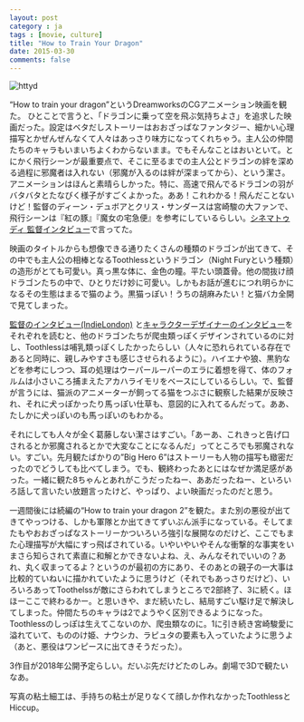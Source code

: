 ```yaml
---
layout: post
category : ja
tags : [movie, culture]
title: "How to Train Your Dragon"
date: 2015-03-30
comments: false
---
```


![httyd](https://lh6.googleusercontent.com/-1kaShDPwoTI/VRzSD-l7YDI/AAAAAAACpLI/TCDxPUoB-yw/w1200-h800-no/DSC05457.JPG)

“How to train your dragon”というDreamworksのCGアニメーション映画を観た。
ひとことで言うと、「ドラゴンに乗って空を飛ぶ気持ちよさ」を追求した映画だった。設定はベタだしストーリーはおおざっぱなファンタジー、細かい心理描写とかぜんぜんなくて人々はあっさり味方になってくれちゃう。主人公の仲間たちのキャラもいまいちよくわからないまま。でもそんなことはおいといて。とにかく飛行シーンが最重要点で、そこに至るまでの主人公とドラゴンの絆を深める過程に邪魔者は入れない（邪魔が入るのは絆が深まってから）、という潔さ。アニメーションはほんと素晴らしかった。特に、高速で飛んでるドラゴンの羽がバタバタとたなびく様子がすごくよかった。ああ！これわかる！飛んだことないけど！監督のディーン・デュボアとクリス・サンダースは宮崎駿の大ファンで、飛行シーンは『紅の豚』『魔女の宅急便』を参考にしているらしい。[シネマトゥディ 監督インタビュー](http://www.cinematoday.jp/page/N0025759)で言ってた。

映画のタイトルからも想像できる通りたくさんの種類のドラゴンが出てきて、その中でも主人公の相棒となるToothlessというドラゴン（Night Furyという種類）の造形がとても可愛い。真っ黒な体に、金色の瞳。平たい頭蓋骨。他の間抜け顔ドラゴンたちの中で、ひとりだけ妙に可愛い。しかもお話が進むにつれ明らかになるその生態はまるで猫のよう。黒猫っぽい！うちの胡麻みたい！と猫バカ全開で見てしまった。

[監督のインタビュー(IndieLondon)](http://www.indielondon.co.uk/Film-Review/how-to-train-your-dragon-chris-sanders-and-dean-deblois-intervire)
と[キャラクターデザイナーのインタビュー](http://www.eigashokai.com/feature/interview-dragon-takao-noguchi/)をそれぞれを読むと、他のドラゴンたちが爬虫類っぽくデザインされているのに対し、Toothlessは哺乳類っぽくしたかったらしい（人々に恐れられている存在であると同時に、親しみやすさも感じさせられるように）。ハイエナや狼、黒豹などを参考にしつつ、耳の処理はウーパールーパーのエラに着想を得て、体のフォルムは小さいころ捕まえたアカハライモリをベースにしているらしい。で、監督が言うには、猫派のアニメーターが飼ってる猫をつぶさに観察した結果が反映され、それに犬っぽかったり馬っぽい仕草も、意図的に入れてるんだって。ああ、たしかに犬っぽいのも馬っぽいのもわかる。

それにしても人々が全く葛藤しない潔さはすごい。「あーあ、これきっと告げ口されるとか邪魔されるとかで大変なことになるんだ」ってところでも邪魔されない。すごい。先月観たばかりの”Big Hero 6”はストーリーも人物の描写も緻密だったのでどうしても比べてしまう。でも、観終わったあとにはなぜか満足感があった。一緒に観た8ちゃんとあれがこうだったねー、ああだったねー、といろいろ話して言いたい放題言ったけど、やっぱり、よい映画だったのだと思う。

一週間後には続編の“How to train your dragon 2”を観た。また別の悪役が出てきてやっつける、しかも軍隊とか出てきてずいぶん派手になっている。そしてまたもやおおざっぱなストーリーかついろいろ強引な展開なのだけど、ここでもまた心理描写が大幅にすっ飛ばされている。いやいやいやそんな衝撃的な事実をいまさら知らされて素直に和解とかできないよね、え、みんなそれでいいの？あれ、丸く収まってるよ？というのが最初の方にあり、そのあとの親子の一大事は比較的ていねいに描かれていたように思うけど（それでもあっさりだけど）、いろいろあってToothelssが敵にさらわれてしまうところで2部終了、3に続く。ほほーここで終わるかー。と思いきや、まだ続いたし、結局すごい駆け足で解決してしまった。仲間たちのキャラは2でようやく区別できるようになった。Toothlessのしっぽは生えてこないのか、爬虫類なのに。1に引き続き宮崎駿愛に溢れていて、もののけ姫、ナウシカ、ラピュタの要素も入っていたように思うよ（あと、悪役はワンピースに出てきそうだった）。

3作目が2018年公開予定らしい。だいぶ先だけどたのしみ。劇場で3Dで観たいなあ。

写真の粘土細工は、手持ちの粘土が足りなくて顔しか作れなかったToothlessとHiccup。